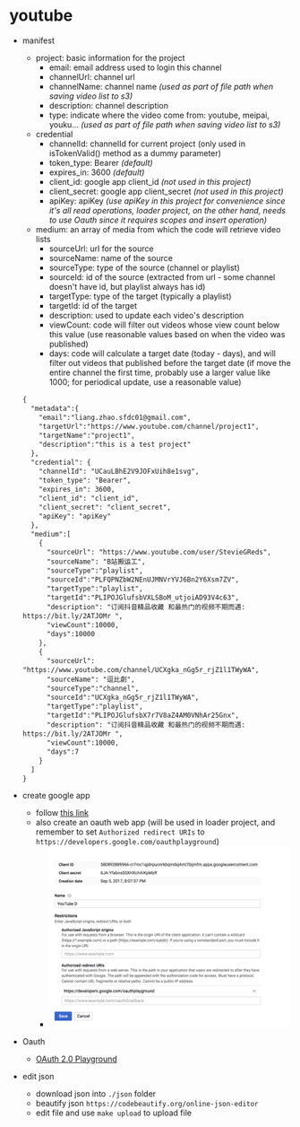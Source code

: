 # youtube

* manifest
  * project: basic information for the project
    * email: email address used to login this channel
    * channelUrl: channel url
    * channelName: channel name *(used as part of file path when saving video list to s3)*
    * description: channel description
    * type: indicate where the video come from: youtube, meipai, youku... *(used as part of file path when saving video list to s3)*
  * credential
    * channelId: channelId for current project (only used in isTokenValid() method as a dummy parameter)
    * token_type: Bearer *(default)*  
    * expires_in: 3600 *(default)*
    * client_id: google app client_id *(not used in this project)*
    * client_secret: google app client_secret *(not used in this project)*
    * apiKey: apiKey *(use apiKey in this project for convenience since it's all read operations, loader project, on the other hand, needs to use Oauth since it requires scopes and insert operation)*
  * medium: an array of media from which the code will retrieve video lists
    * sourceUrl: url for the source
    * sourceName: name of the source
    * sourceType: type of the source (channel or playlist)
    * sourceId: id of the source (extracted from url - some channel doesn't have id, but playlist always has id)
    * targetType: type of the target (typically a playlist)
    * targetId: id of the target
    * description: used to update each video's description
    * viewCount: code will filter out videos whose view count below this value (use reasonable values based on when the video was published)
    * days: code will calculate a target date (today - days), and will filter out videos that published before the target date (if move the entire channel the first time, probably use a larger value like 1000; for periodical update, use a reasonable value)
  ```
  {
    "metadata":{
      "email":"liang.zhao.sfdc01@gmail.com",
      "targetUrl":"https://www.youtube.com/channel/project1",
      "targetName":"project1",
      "description":"this is a test project"
    },
    "credential": {
      "channelId": "UCauLBhE2V9JOFxUih8e1svg",
      "token_type": "Bearer",
      "expires_in": 3600,
      "client_id": "client_id",
      "client_secret": "client_secret",
      "apiKey": "apiKey"
    },
    "medium":[
      {
        "sourceUrl": "https://www.youtube.com/user/StevieGReds",
        "sourceName": "B站搬运工",
        "sourceType":"playlist",
        "sourceId":"PLFQPNZbW2NEnUJMNVrYVJ6Bn2Y6Xsm7ZV",
        "targetType":"playlist",
        "targetId":"PLIPOJGlufsbVXLSBoM_utjoiAD93V4c63",
        "description": "订阅抖音精品收藏 和最热门的视频不期而遇: https://bit.ly/2ATJOMr ",
        "viewCount":10000,
        "days":10000
      },
      {
        "sourceUrl": "https://www.youtube.com/channel/UCXgka_nGg5r_rjZ1l1TWyWA",
        "sourceName": "逗比劇",
        "sourceType":"channel",
        "sourceId":"UCXgka_nGg5r_rjZ1l1TWyWA",
        "targetType":"playlist",
        "targetId":"PLIPOJGlufsbX7r7V8aZ4AM0VNhAr25Gnx",
        "description": "订阅抖音精品收藏 和最热门的视频不期而遇: https://bit.ly/2ATJOMr ",
        "viewCount":10000,
        "days":7
      }
    ]
  }
  ```

* create google app
  * follow [this link](https://www.slickremix.com/docs/get-api-key-for-youtube/)
  * also create an oauth web app (will be used in loader project, and remember to set `Authorized redirect URIs` to `https://developers.google.com/oauthplayground`)
    * ![oauth](img/1.png)

* Oauth
  * [OAuth 2.0 Playground](https://developers.google.com/oauthplayground/)

* edit json
  * download json into `./json` folder
  * beautify json `https://codebeautify.org/online-json-editor`
  * edit file and use `make upload` to upload file
